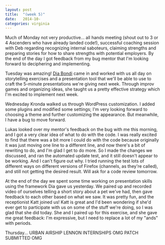 ```yaml
---
layout: post
title:  "(week 5)"
date:   2014-10-
categories: virginia
---
```


Much of Monday not very productive... all hands meeting (shout out to 3 or 4 Ascenders who have already landed code!), successful coaching session with Deb regarding recognizing internal saboteurs, claiming strengths and preparing stories for how to share strengths with potential employers. By the end of the day I got feedback from my bug mentor that I'm looking forward to deciphering and implementing.

Tuesday was amazing! [Dia Bondi](http://diabondi.com/) came in and worked with us all day on storytelling exercises and a presentation tool that we'll be able to use to craft the 5-minute presentations we're giving next week. Through improv games and organizing ideas, she taught us a pretty effective strategy which I'm excited to implement next week.

Wednesday Kronda walked us through WordPress customization. I added some plugins and modified some settings; I'm very looking forward to choosing a theme and further customizing the appearance. But meanwhile, I have a bug to move forward.

Lukas looked over my mentor's feedback on the bug with me this morning, and I got a very clear idea of what to do with the code. I was really excited to find that there was a bit more I could do with the code because originally it was just moving one line to a different line, and now there's a bit of rewriting to do, and I'm glad I get to do more. So I made the changes we discussed, and ran the automated update test, and it still doesn't appear to be working. And I can't figure out why. I tried running the test lots of different ways on different versions of Firefox (channels, as they're called), and still not getting the desired result. Will ask for a code review tomorrow.

At the end of the day we spent some time working on presentation skills using the framework Dia gave us yesterday. We paired up and recorded video of ourselves telling a short story about a pet we've had, then gave feedback to each other based on what we saw. It was pretty fun, and the receptionist Katt joined us! Katt is great and I'd been wondering if she'd ever get to participate with us on some of the stuff we're doing, so I was glad that she did today. She and I paired up for this exercise, and she gave me great feedback: I'm expressive, but I need to replace a lot of my "ands" with periods.

Thursday... URBAN AIRSHIP LENNON INTERNSHIPS OMG
PATCH SUBMITTED OMG